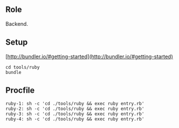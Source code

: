 ## Role

Backend.

## Setup
[http://bundler.io/#getting-started](http://bundler.io/#getting-started)

```
cd tools/ruby
bundle
```

## Procfile

```
ruby-1: sh -c 'cd ./tools/ruby && exec ruby entry.rb'
ruby-2: sh -c 'cd ./tools/ruby && exec ruby entry.rb'
ruby-3: sh -c 'cd ./tools/ruby && exec ruby entry.rb'
ruby-4: sh -c 'cd ./tools/ruby && exec ruby entry.rb'
```
